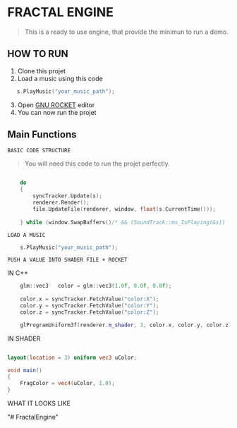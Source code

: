 # FRACTAL ENGINE

> This is a ready to use engine, that provide the minimun to run a demo.

## HOW TO RUN 

 1. Clone this projet
 2. Load a music using this code 
 
 ```c++
 	s.PlayMusic("your_music_path");
 ``` 

 3. Open [GNU ROCKET](!https://github.com/emoon/rocket) editor
 4. You can now run the projet

## Main Functions

`BASIC CODE STRUCTURE`

> You will need this code to run the projet perfectly.

```c++

	do
	{
		syncTracker.Update(s);
		renderer.Render();
		file.UpdateFile(renderer, window, float(s.CurrentTime()));
        
	} while (window.SwapBuffers()/* && (SoundTrack::ms_IsPlaying(&s))  <-- this is used for .exe only*/);


```

`LOAD A MUSIC`

```c++
    s.PlayMusic("your_music_path");
```

`PUSH A VALUE INTO SHADER FILE + ROCKET`

IN C++

```c++
	glm::vec3	color = glm::vec3(1.0f, 0.0f, 0.0f);
    
    color.x = syncTracker.FetchValue("color:X");
	color.y = syncTracker.FetchValue("color:Y");
	color.z = syncTracker.FetchValue("color:Z");

    glProgramUniform3f(renderer.m_shader, 3, color.x, color.y, color.z);
```

IN SHADER

```glsl

layout(location = 3) uniform vec3 uColor;

void main()
{
    FragColor = vec4(uColor, 1.0);
}

```

WHAT IT LOOKS LIKE

[](screenshots/gnu-rocket-preview.png)"# FractalEngine" 
